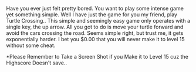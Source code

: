 Have you ever just felt pretty bored. You want to play some intense game yet something simple. Well I have just the game for you my friend, play Turtle Crossing..
This simple and seemingly easy game only operates with a single key, the up arrow.
All you got to do is move your turtle forward and avoid the cars crossing the road. Seems simple right, but trust me, it gets exponentially harder.
I bet you $0.00 that you will never make it to level 15 without some cheat.

*Please Remember to Take a Screen Shot if you Make it to Level 15 cuz the Highscore Doesn't save..
